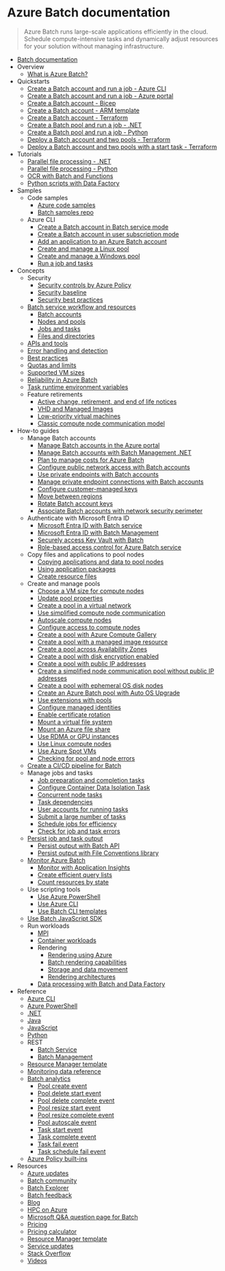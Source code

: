 # Azure Batch documentation
> Azure Batch runs large-scale applications efficiently in the cloud. Schedule compute-intensive tasks and dynamically adjust resources for your solution without managing infrastructure.
  - [Batch documentation](https://learn.microsoft.com/en-us/azure/batch/)
  - Overview
    - [What is Azure Batch?](https://learn.microsoft.com/en-us/azure/batch/batch-technical-overview)
  - Quickstarts
    - [Create a Batch account and run a job - Azure CLI](https://learn.microsoft.com/en-us/azure/batch/quick-create-cli)
    - [Create a Batch account and run a job - Azure portal](https://learn.microsoft.com/en-us/azure/batch/quick-create-portal)
    - [Create a Batch account - Bicep](https://learn.microsoft.com/en-us/azure/batch/quick-create-bicep)
    - [Create a Batch account - ARM template](https://learn.microsoft.com/en-us/azure/batch/quick-create-template)
    - [Create a Batch account - Terraform](https://learn.microsoft.com/en-us/azure/batch/quick-create-terraform)
    - [Create a Batch pool and run a job - .NET](https://learn.microsoft.com/en-us/azure/batch/quick-run-dotnet)
    - [Create a Batch pool and run a job - Python](https://learn.microsoft.com/en-us/azure/batch/quick-run-python)
    - [Deploy a Batch account and two pools - Terraform](https://learn.microsoft.com/en-us/azure/batch/quick-deploy-batch-account-two-pools-terraform)
    - [Deploy a Batch account and two pools with a start task - Terraform](https://learn.microsoft.com/en-us/azure/batch/quick-deploy-batch-account-two-pools-start-task-terraform)
  - Tutorials
    - [Parallel file processing - .NET](https://learn.microsoft.com/en-us/azure/batch/tutorial-parallel-dotnet)
    - [Parallel file processing - Python](https://learn.microsoft.com/en-us/azure/batch/tutorial-parallel-python)
    - [OCR with Batch and Functions](https://learn.microsoft.com/en-us/azure/batch/tutorial-batch-functions)
    - [Python scripts with Data Factory](https://learn.microsoft.com/en-us/azure/batch/tutorial-run-python-batch-azure-data-factory)
  - Samples
    - Code samples
      - [Azure code samples](https://azure.microsoft.com/resources/samples/?service=batch)
      - [Batch samples repo](https://github.com/Azure-Samples/azure-batch-samples)
    - Azure CLI
      - [Create a Batch account in Batch service mode](https://learn.microsoft.com/en-us/azure/batch/scripts/batch-cli-sample-create-account)
      - [Create a Batch account in user subscription mode](https://learn.microsoft.com/en-us/azure/batch/scripts/batch-cli-sample-create-user-subscription-account)
      - [Add an application to an Azure Batch account](https://learn.microsoft.com/en-us/azure/batch/scripts/batch-cli-sample-add-application)
      - [Create and manage a Linux pool](https://learn.microsoft.com/en-us/azure/batch/scripts/batch-cli-sample-manage-linux-pool)
      - [Create and manage a Windows pool](https://learn.microsoft.com/en-us/azure/batch/scripts/batch-cli-sample-manage-windows-pool)
      - [Run a job and tasks](https://learn.microsoft.com/en-us/azure/batch/scripts/batch-cli-sample-run-job)
  - Concepts
    - Security
      - [Security controls by Azure Policy](https://learn.microsoft.com/en-us/azure/batch/security-controls-policy)
      - [Security baseline](https://learn.microsoft.com/security/benchmark/azure/baselines/batch-security-baseline?toc=/azure/batch/TOC.json)
      - [Security best practices](https://learn.microsoft.com/en-us/azure/batch/security-best-practices)
    - [Batch service workflow and resources](https://learn.microsoft.com/en-us/azure/batch/batch-service-workflow-features)
      - [Batch accounts](https://learn.microsoft.com/en-us/azure/batch/accounts)
      - [Nodes and pools](https://learn.microsoft.com/en-us/azure/batch/nodes-and-pools)
      - [Jobs and tasks](https://learn.microsoft.com/en-us/azure/batch/jobs-and-tasks)
      - [Files and directories](https://learn.microsoft.com/en-us/azure/batch/files-and-directories)
    - [APIs and tools](https://learn.microsoft.com/en-us/azure/batch/batch-apis-tools)
    - [Error handling and detection](https://learn.microsoft.com/en-us/azure/batch/error-handling)
    - [Best practices](https://learn.microsoft.com/en-us/azure/batch/best-practices)
    - [Quotas and limits](https://learn.microsoft.com/en-us/azure/batch/batch-quota-limit)
    - [Supported VM sizes](https://learn.microsoft.com/en-us/azure/batch/batch-pool-vm-sizes)
    - [Reliability in Azure Batch](https://learn.microsoft.com/en-us/azure/reliability/reliability-batch?toc=/azure/batch/toc.json&bc=/azure/batch/breadcrumb/toc.json)
    - [Task runtime environment variables](https://learn.microsoft.com/en-us/azure/batch/batch-compute-node-environment-variables)
    - Feature retirements
      - [Active change, retirement, and end of life notices](https://github.com/Azure/Batch/labels/notice)
      - [VHD and Managed Images](https://learn.microsoft.com/en-us/azure/batch/batch-custom-image-pools-to-azure-compute-gallery-migration-guide)
      - [Low-priority virtual machines](https://learn.microsoft.com/en-us/azure/batch/low-priority-vms-retirement-migration-guide)
      - [Classic compute node communication model](https://learn.microsoft.com/en-us/azure/batch/batch-pools-to-simplified-compute-node-communication-model-migration-guide)
  - How-to guides
    - Manage Batch accounts
      - [Manage Batch accounts in the Azure portal](https://learn.microsoft.com/en-us/azure/batch/batch-account-create-portal)
      - [Manage Batch accounts with Batch Management .NET](https://learn.microsoft.com/en-us/azure/batch/batch-management-dotnet)
      - [Plan to manage costs for Azure Batch](https://learn.microsoft.com/en-us/azure/batch/plan-to-manage-costs)
      - [Configure public network access with Batch accounts](https://learn.microsoft.com/en-us/azure/batch/public-network-access)
      - [Use private endpoints with Batch accounts](https://learn.microsoft.com/en-us/azure/batch/private-connectivity)
      - [Manage private endpoint connections with Batch accounts](https://learn.microsoft.com/en-us/azure/batch/manage-private-endpoint-connections)
      - [Configure customer-managed keys](https://learn.microsoft.com/en-us/azure/batch/batch-customer-managed-key)
      - [Move between regions](https://learn.microsoft.com/en-us/azure/batch/account-move)
      - [Rotate Batch account keys](https://learn.microsoft.com/en-us/azure/batch/account-key-rotation)
      - [Associate Batch accounts with network security perimeter](https://learn.microsoft.com/en-us/azure/batch/network-security-perimeter)
    - Authenticate with Microsoft Entra ID
      - [Microsoft Entra ID with Batch service](https://learn.microsoft.com/en-us/azure/batch/batch-aad-auth)
      - [Microsoft Entra ID with Batch Management](https://learn.microsoft.com/en-us/azure/batch/batch-aad-auth-management)
      - [Securely access Key Vault with Batch](https://learn.microsoft.com/en-us/azure/batch/credential-access-key-vault)
      - [Role-based access control for Azure Batch service](https://learn.microsoft.com/en-us/azure/batch/batch-role-based-access-control)
    - Copy files and applications to pool nodes
      - [Copying applications and data to pool nodes](https://learn.microsoft.com/en-us/azure/batch/batch-applications-to-pool-nodes)
      - [Using application packages](https://learn.microsoft.com/en-us/azure/batch/batch-application-packages)
      - [Create resource files](https://learn.microsoft.com/en-us/azure/batch/resource-files)
    - Create and manage pools
      - [Choose a VM size for compute nodes](https://learn.microsoft.com/en-us/azure/batch/batch-pool-vm-sizes)
      - [Update pool properties](https://learn.microsoft.com/en-us/azure/batch/batch-pool-update-properties)
      - [Create a pool in a virtual network](https://learn.microsoft.com/en-us/azure/batch/batch-virtual-network)
      - [Use simplified compute node communication](https://learn.microsoft.com/en-us/azure/batch/simplified-compute-node-communication)
      - [Autoscale compute nodes](https://learn.microsoft.com/en-us/azure/batch/batch-automatic-scaling)
      - [Configure access to compute nodes](https://learn.microsoft.com/en-us/azure/batch/pool-endpoint-configuration)
      - [Create a pool with Azure Compute Gallery](https://learn.microsoft.com/en-us/azure/batch/batch-sig-images)
      - [Create a pool with a managed image resource](https://learn.microsoft.com/en-us/azure/batch/batch-custom-images)
      - [Create a pool across Availability Zones](https://learn.microsoft.com/en-us/azure/batch/create-pool-availability-zones)
      - [Create a pool with disk encryption enabled](https://learn.microsoft.com/en-us/azure/batch/disk-encryption)
      - [Create a pool with public IP addresses](https://learn.microsoft.com/en-us/azure/batch/create-pool-public-ip)
      - [Create a simplified node communication pool without public IP addresses](https://learn.microsoft.com/en-us/azure/batch/simplified-node-communication-pool-no-public-ip)
      - [Create a pool with ephemeral OS disk nodes](https://learn.microsoft.com/en-us/azure/batch/create-pool-ephemeral-os-disk)
      - [Create an Azure Batch pool with Auto OS Upgrade](https://learn.microsoft.com/en-us/azure/batch/batch-upgrade-policy)
      - [Use extensions with pools](https://learn.microsoft.com/en-us/azure/batch/create-pool-extensions)
      - [Configure managed identities](https://learn.microsoft.com/en-us/azure/batch/managed-identity-pools)
      - [Enable certificate rotation](https://learn.microsoft.com/en-us/azure/batch/automatic-certificate-rotation)
      - [Mount a virtual file system](https://learn.microsoft.com/en-us/azure/batch/virtual-file-mount)
      - [Mount an Azure file share](https://learn.microsoft.com/en-us/azure/batch/pool-file-shares)
      - [Use RDMA or GPU instances](https://learn.microsoft.com/en-us/azure/batch/batch-pool-compute-intensive-sizes)
      - [Use Linux compute nodes](https://learn.microsoft.com/en-us/azure/batch/batch-linux-nodes)
      - [Use Azure Spot VMs](https://learn.microsoft.com/en-us/azure/batch/batch-spot-vms)
      - [Checking for pool and node errors](https://learn.microsoft.com/en-us/azure/batch/batch-pool-node-error-checking)
    - [Create a CI/CD pipeline for Batch](https://learn.microsoft.com/en-us/azure/batch/batch-ci-cd)
    - Manage jobs and tasks
      - [Job preparation and completion tasks](https://learn.microsoft.com/en-us/azure/batch/batch-job-prep-release)
      - [Configure Container Data Isolation Task](https://learn.microsoft.com/en-us/azure/batch/batch-container-isolation-task)
      - [Concurrent node tasks](https://learn.microsoft.com/en-us/azure/batch/batch-parallel-node-tasks)
      - [Task dependencies](https://learn.microsoft.com/en-us/azure/batch/batch-task-dependencies)
      - [User accounts for running tasks](https://learn.microsoft.com/en-us/azure/batch/batch-user-accounts)
      - [Submit a large number of tasks](https://learn.microsoft.com/en-us/azure/batch/large-number-tasks)
      - [Schedule jobs for efficiency](https://learn.microsoft.com/en-us/azure/batch/batch-job-schedule)
      - [Check for job and task errors](https://learn.microsoft.com/en-us/azure/batch/batch-job-task-error-checking)
    - [Persist job and task output](https://learn.microsoft.com/en-us/azure/batch/batch-task-output)
      - [Persist output with Batch API](https://learn.microsoft.com/en-us/azure/batch/batch-task-output-files)
      - [Persist output with File Conventions library](https://learn.microsoft.com/en-us/azure/batch/batch-task-output-file-conventions)
    - [Monitor Azure Batch](https://learn.microsoft.com/en-us/azure/batch/monitor-batch)
      - [Monitor with Application Insights](https://learn.microsoft.com/en-us/azure/batch/monitor-application-insights)
      - [Create efficient query lists](https://learn.microsoft.com/en-us/azure/batch/batch-efficient-list-queries)
      - [Count resources by state](https://learn.microsoft.com/en-us/azure/batch/batch-get-resource-counts)
    - Use scripting tools
      - [Use Azure PowerShell](https://learn.microsoft.com/en-us/azure/batch/batch-powershell-cmdlets-get-started)
      - [Use Azure CLI](https://learn.microsoft.com/en-us/azure/batch/batch-cli-get-started)
      - [Use Batch CLI templates](https://learn.microsoft.com/en-us/azure/batch/batch-cli-templates)
    - [Use Batch JavaScript SDK](https://learn.microsoft.com/en-us/azure/batch/batch-js-get-started)
    - Run workloads
      - [MPI](https://learn.microsoft.com/en-us/azure/batch/batch-mpi)
      - [Container workloads](https://learn.microsoft.com/en-us/azure/batch/batch-docker-container-workloads)
      - Rendering
        - [Rendering using Azure](https://learn.microsoft.com/en-us/azure/batch/batch-rendering-service)
        - [Batch rendering capabilities](https://learn.microsoft.com/en-us/azure/batch/batch-rendering-functionality)
        - [Storage and data movement](https://learn.microsoft.com/en-us/azure/batch/batch-rendering-storage-data-movement)
        - [Rendering architectures](https://learn.microsoft.com/en-us/azure/batch/batch-rendering-architectures)
      - [Data processing with Batch and Data Factory](https://learn.microsoft.com/en-us/azure/data-factory/transform-data-using-dotnet-custom-activity?toc=/azure/batch/toc.json)
  - Reference
    - [Azure CLI](https://learn.microsoft.com/cli/azure/batch)
    - [Azure PowerShell](https://learn.microsoft.com/powershell/module/az.batch/)
    - [.NET](https://learn.microsoft.com/dotnet/api/overview/azure/batch)
    - [Java](https://learn.microsoft.com/java/api/overview/azure/batch)
    - [JavaScript](https://learn.microsoft.com/javascript/api/overview/azure/batch)
    - [Python](https://learn.microsoft.com/python/api/overview/azure/batch)
    - REST
      - [Batch Service](https://learn.microsoft.com/rest/api/batchservice/)
      - [Batch Management](https://learn.microsoft.com/rest/api/batchmanagement/)
    - [Resource Manager template](https://learn.microsoft.com/azure/templates/microsoft.batch/allversions)
    - [Monitoring data reference](https://learn.microsoft.com/en-us/azure/batch/monitor-batch-reference)
    - [Batch analytics](https://learn.microsoft.com/en-us/azure/batch/batch-analytics)
      - [Pool create event](https://learn.microsoft.com/en-us/azure/batch/batch-pool-create-event)
      - [Pool delete start event](https://learn.microsoft.com/en-us/azure/batch/batch-pool-delete-start-event)
      - [Pool delete complete event](https://learn.microsoft.com/en-us/azure/batch/batch-pool-delete-complete-event)
      - [Pool resize start event](https://learn.microsoft.com/en-us/azure/batch/batch-pool-resize-start-event)
      - [Pool resize complete event](https://learn.microsoft.com/en-us/azure/batch/batch-pool-resize-complete-event)
      - [Pool autoscale event](https://learn.microsoft.com/en-us/azure/batch/batch-pool-autoscale-event)
      - [Task start event](https://learn.microsoft.com/en-us/azure/batch/batch-task-start-event)
      - [Task complete event](https://learn.microsoft.com/en-us/azure/batch/batch-task-complete-event)
      - [Task fail event](https://learn.microsoft.com/en-us/azure/batch/batch-task-fail-event)
      - [Task schedule fail event](https://learn.microsoft.com/en-us/azure/batch/batch-task-schedule-fail-event)
    - [Azure Policy built-ins](https://learn.microsoft.com/en-us/azure/batch/policy-reference)
  - Resources
    - [Azure updates](https://azure.microsoft.com/updates/)
    - [Batch community](https://github.com/Azure/Batch)
    - [Batch Explorer](https://azure.github.io/BatchExplorer/)
    - [Batch feedback](https://feedback.azure.com/d365community/forum/7462aa60-0c25-ec11-b6e6-000d3a4f07b8)
    - [Blog](https://learn.microsoft.com/archive/blogs/windowshpc/)
    - [HPC on Azure](https://learn.microsoft.com/azure/architecture/topics/high-performance-computing)
    - [Microsoft Q&A question page for Batch](https://learn.microsoft.com/answers/topics/azure-batch.html)
    - [Pricing](https://azure.microsoft.com/pricing/details/batch/)
    - [Pricing calculator](https://azure.microsoft.com/pricing/calculator/)
    - [Resource Manager template](https://learn.microsoft.com/azure/templates/microsoft.batch/batchaccounts)
    - [Service updates](https://azure.microsoft.com/updates/?product=batch&updatetype=&platform=)
    - [Stack Overflow](https://stackoverflow.com/questions/tagged/azure-batch)
    - [Videos](https://learn.microsoft.com/shows/Inside-Azure-for-IT/?products=azure-batch)
